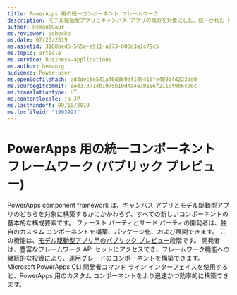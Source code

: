 ```yaml
---
title: PowerApps 用の統一コンポーネント フレームワーク
description: モデル駆動型アプリとキャンバス アプリの両方を対象にした、統一された PowerApps component framework です。
author: HemantGaur
ms.reviewer: pehecke
ms.date: 07/20/2019
ms.assetid: 3188bed6-565e-e911-a973-000d3a1c79c5
ms.topic: article
ms.service: business-applications
ms.author: hemantg
audience: Power user
ms.openlocfilehash: ad4dec5e541a40d360ef189415fe489b4d223bd0
ms.sourcegitcommit: eed373714b1975b10d4a4e3b186f2116f9b6c06c
ms.translationtype: HT
ms.contentlocale: ja-JP
ms.lasthandoff: 09/10/2019
ms.locfileid: "1993923"
---
```

# <a name="one-unified-component-framework-for-powerapps-public-preview"></a>PowerApps 用の統一コンポーネント フレームワーク (パブリック プレビュー)



PowerApps component framework は、キャンバス アプリとモデル駆動型アプリのどちらを対象に構築するかにかかわらず、すべての新しいコンポーネントの基本的な構成要素です。 ファースト パーティとサード パーティの開発者は、独自のカスタム コンポーネントを構築、パッケージ化、および展開できます。 この機能は、[モデル駆動型アプリ用のパブリック プレビュー](https://aka.ms/pcfblog)段階です。 開発者は、豊富なフレームワーク API セットにアクセスでき、フレームワーク機能への継続的な投資により、運用グレードのコンポーネントを構築できます。 Microsoft PowerApps CLI 開発者コマンド ライン インターフェイスを使用すると、PowerApps 用のカスタム コンポーネントをより迅速かつ効率的に構築できます。
